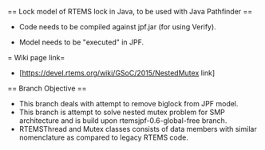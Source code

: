 == Lock model of RTEMS lock in Java, to be used with Java Pathfinder ==

* Code needs to be compiled against jpf.jar (for using Verify).

* Model needs to be "executed" in JPF.

= Wiki page link=
* [https://devel.rtems.org/wiki/GSoC/2015/NestedMutex link] 

== Branch Objective ==

* This branch deals with attempt to remove biglock from JPF model.
* This branch is attempt to solve nested mutex problem for SMP architecture and is build upon rtemsjpf-0.6-global-free branch.
* RTEMSThread and Mutex classes consists of data members with similar nomenclature as compared to legacy RTEMS code. 

